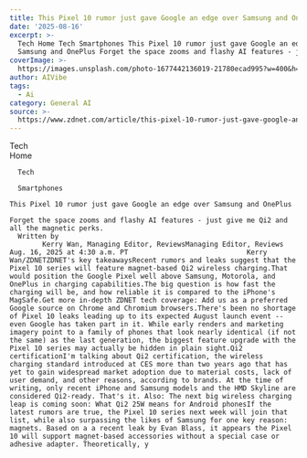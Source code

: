 ```yaml
---
title: This Pixel 10 rumor just gave Google an edge over Samsung and OnePlus
date: '2025-08-16'
excerpt: >-
  Tech Home Tech Smartphones This Pixel 10 rumor just gave Google an edge over
  Samsung and OnePlus Forget the space zooms and flashy AI features - just...
coverImage: >-
  https://images.unsplash.com/photo-1677442136019-21780ecad995?w=400&h=200&fit=crop&auto=format
author: AIVibe
tags:
  - Ai
category: General AI
source: >-
  https://www.zdnet.com/article/this-pixel-10-rumor-just-gave-google-an-edge-over-samsung-and-oneplus/
---
```

Tech      
      Home
    
      Tech
    
      Smartphones
       
    This Pixel 10 rumor just gave Google an edge over Samsung and OnePlus
     
    Forget the space zooms and flashy AI features - just give me Qi2 and all the magnetic perks.
      Written by 
            Kerry Wan, Managing Editor, ReviewsManaging Editor, Reviews  Aug. 16, 2025 at 4:30 a.m. PT                             Kerry Wan/ZDNETZDNET's key takeawaysRecent rumors and leaks suggest that the Pixel 10 series will feature magnet-based Qi2 wireless charging.That would position the Google Pixel well above Samsung, Motorola, and OnePlus in charging capabilities.The big question is how fast the charging will be, and how reliable it is compared to the iPhone's MagSafe.Get more in-depth ZDNET tech coverage: Add us as a preferred Google source on Chrome and Chromium browsers.There's been no shortage of Pixel 10 leaks leading up to its expected August launch event -- even Google has taken part in it. While early renders and marketing imagery point to a family of phones that look nearly identical (if not the same) as the last generation, the biggest feature upgrade with the Pixel 10 series may actually be hidden in plain sight.Qi2 certificationI'm talking about Qi2 certification, the wireless charging standard introduced at CES more than two years ago that has yet to gain widespread market adoption due to material costs, lack of user demand, and other reasons, according to brands. At the time of writing, only recent iPhone and Samsung models and the HMD Skyline are considered Qi2‑ready. That's it. Also: The next big wireless charging leap is coming soon: What Qi2 25W means for Android phonesIf the latest rumors are true, the Pixel 10 series next week will join that list, while also surpassing the likes of Samsung for one key reason: magnets. Based on a a recent leak by Evan Blass, it appears the Pixel 10 will support magnet-based accessories without a special case or adhesive adapter. Theoretically, y
